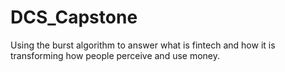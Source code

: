# DCS_Capstone
Using the burst algorithm to answer what is fintech and how it is transforming how people perceive and use money.
